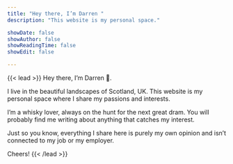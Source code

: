 ```yaml
---
title: "Hey there, I’m Darren "
description: "This website is my personal space."

showDate: false
showAuthor: false
showReadingTime: false
showEdit: false

---
```


{{< lead >}}
Hey there, I’m Darren 👋.

I live in the beautiful landscapes of Scotland, UK. This website is my personal space where I share my passions and interests.

I’m a whisky lover, always on the hunt for the next great dram. You will probably find me writing about anything that catches my interest.

Just so you know, everything I share here is purely my own opinion and isn’t connected to my job or my employer. 

Cheers!
{{< /lead >}}

